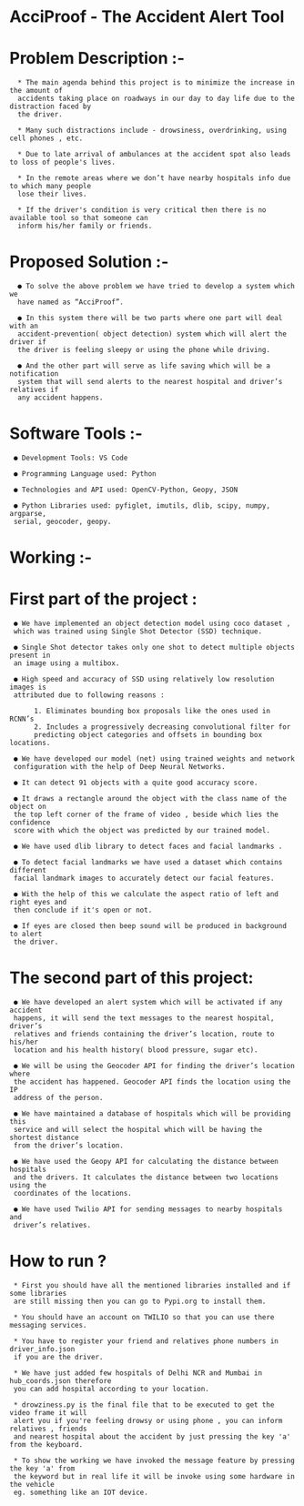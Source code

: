 # AcciProof - The Accident Alert Tool

# Problem Description :-

      * The main agenda behind this project is to minimize the increase in the amount of
      accidents taking place on roadways in our day to day life due to the distraction faced by
      the driver.

      * Many such distractions include - drowsiness, overdrinking, using cell phones , etc.

      * Due to late arrival of ambulances at the accident spot also leads to loss of people's lives.

      * In the remote areas where we don’t have nearby hospitals info due to which many people
      lose their lives.

      * If the driver's condition is very critical then there is no available tool so that someone can
      inform his/her family or friends.
      
      
# Proposed Solution :- 

      ● To solve the above problem we have tried to develop a system which we
      have named as “AcciProof”.
      
      ● In this system there will be two parts where one part will deal with an
      accident-prevention( object detection) system which will alert the driver if
      the driver is feeling sleepy or using the phone while driving.
      
      ● And the other part will serve as life saving which will be a notification
      system that will send alerts to the nearest hospital and driver’s relatives if
      any accident happens.


# Software Tools :- 

     ● Development Tools: VS Code
    
     ● Programming Language used: Python
     
     ● Technologies and API used: OpenCV-Python, Geopy, JSON
     
     ● Python Libraries used: pyfiglet, imutils, dlib, scipy, numpy, argparse,
     serial, geocoder, geopy.
     
     
# Working :-

  # First part of the project :

     ● We have implemented an object detection model using coco dataset ,
     which was trained using Single Shot Detector (SSD) technique.
     
     ● Single Shot detector takes only one shot to detect multiple objects present in
     an image using a multibox.
     
     ● High speed and accuracy of SSD using relatively low resolution images is
     attributed due to following reasons :
     
          1. Eliminates bounding box proposals like the ones used in RCNN’s
          2. Includes a progressively decreasing convolutional filter for
          predicting object categories and offsets in bounding box locations.
          
     ● We have developed our model (net) using trained weights and network
     configuration with the help of Deep Neural Networks.
     
     ● It can detect 91 objects with a quite good accuracy score.
     
     ● It draws a rectangle around the object with the class name of the object on
     the top left corner of the frame of video , beside which lies the confidence
     score with which the object was predicted by our trained model.
     
     ● We have used dlib library to detect faces and facial landmarks .
     
     ● To detect facial landmarks we have used a dataset which contains different
     facial landmark images to accurately detect our facial features.
     
     ● With the help of this we calculate the aspect ratio of left and right eyes and
     then conclude if it's open or not.
     
     ● If eyes are closed then beep sound will be produced in background to alert
     the driver.
     
   # The second part of this project:
   
     ● We have developed an alert system which will be activated if any accident
     happens, it will send the text messages to the nearest hospital, driver’s
     relatives and friends containing the driver’s location, route to his/her
     location and his health history( blood pressure, sugar etc).
     
     ● We will be using the Geocoder API for finding the driver’s location where
     the accident has happened. Geocoder API finds the location using the IP
     address of the person.
     
     ● We have maintained a database of hospitals which will be providing this
     service and will select the hospital which will be having the shortest distance
     from the driver’s location.
     
     ● We have used the Geopy API for calculating the distance between hospitals
     and the drivers. It calculates the distance between two locations using the
     coordinates of the locations.
     
     ● We have used Twilio API for sending messages to nearby hospitals and
     driver’s relatives.

# How to run ?

     * First you should have all the mentioned libraries installed and if some libraries
     are still missing then you can go to Pypi.org to install them.

     * You should have an account on TWILIO so that you can use there messaging services.

     * You have to register your friend and relatives phone numbers in driver_info.json
     if you are the driver.

     * We have just added few hospitals of Delhi NCR and Mumbai in hub_coords.json therefore
     you can add hospital according to your location.
     
     * drowziness.py is the final file that to be executed to get the video frame it will 
     alert you if you're feeling drowsy or using phone , you can inform relatives , friends
     and nearest hospital about the accident by just pressing the key 'a' from the keyboard. 
     
     * To show the working we have invoked the message feature by pressing the key 'a' from
     the keyword but in real life it will be invoke using some hardware in the vehicle
     eg. something like an IOT device.
